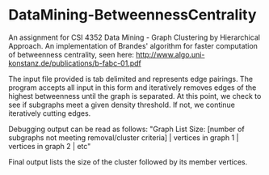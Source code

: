 # DataMining-BetweennessCentrality

An assignment for CSI 4352 Data Mining - Graph Clustering by Hierarchical Approach. An implementation of Brandes' algorithm for faster computation of betweenness centrality, seen here: http://www.algo.uni-konstanz.de/publications/b-fabc-01.pdf

The input file provided is tab delimited and represents edge pairings. The program accepts all input in this form and iteratively removes edges of the highest betweenness until the graph is separated. At this point, we check to see if subgraphs meet a given density threshold. If not, we continue iteratively cutting edges.

Debugging output can be read as follows:
"Graph List Size: [number of subgraphs not meeting removal/cluster criteria] | vertices in graph 1 | vertices in graph 2 | etc"

Final output lists the size of the cluster followed by its member vertices.
